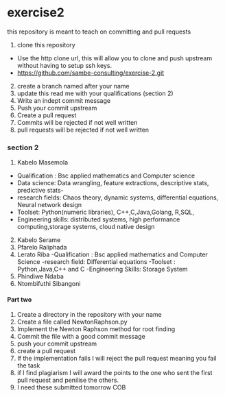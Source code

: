 # exercise2
this repository is meant to teach on committing and pull requests
1. clone this repository 
- Use the http clone url, this will allow you to clone and push upstream without having to setup ssh keys.
- https://github.com/sambe-consulting/exercise-2.git
2. create a branch named after your name
3. update this read me with your qualifications (section 2)
4. Write an indept commit message
5. Push your commit upstream
6. Create a pull request
9. Commits will be rejected if not well written
10. pull requests will be rejected if not well written


### section 2
1. Kabelo Masemola 
- Qualification : Bsc applied mathematics and Computer science
- Data science: Data wrangling, feature extractions, descriptive stats, predictive stats-
- research fields: Chaos theory, dynamic systems, differential equations, Neural network design
- Toolset: Python(numeric libraries), C++,C,Java,Golang, R,SQL,
- Engineering skills: distributed systems, high performance computing,storage systems, cloud native design

2. Kabelo Serame
3. Pfarelo Raliphada
4. Lerato Riba
-Qualification : Bsc applied mathematics and Computer Science
-research field: Differential equations
-Toolset : Python,Java,C++ and C
-Engineering Skills: Storage System
5. Phindiwe Ndaba
6. Ntombifuthi Sibangoni


#### Part two 
1. Create a directory in the repository with your name
2. Create a file called NewtonRaphson.py
3. Implement the Newton Raphson method for root finding
4. Commit the file with a good commit message
5. push your commit upstream
6. create a pull request
7. If the implementation fails I will reject the pull request meaning you fail the task
8. if I find plagiarism I will award the points to the one who sent the first pull request and penilise the others.
9. I need these submitted tomorrow COB
